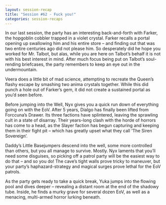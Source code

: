 ```yaml
---
layout: session-recap
title: "Session #62 - Fuck you!"
categories: session-recaps
---
```


In our last session, the party has an interesting back-and-forth with Farker, the hopgoblin cobbler trapped in a violet crystal. Farker recalls a portal opening up swallowing him and his entire store – and finding out that was two entire centuries ago did not please him. So desperately did he hope you worked for Mr. Talbot, but alas, while you are here on Talbot’s behalf it is not with his best interest in mind. After much focus being put on Talbot’s soul-rending briefcases, the party remembers to keep an eye out in the undermountain.

Veera does a little bit of mad science, attempting to recreate the Queen’s flashy escape by smashing two anima crystals together. While this did punch a hole out of Farker’s gem, it did not create a sustained portal as you’d seen before.

Before jumping into the Well, Nyx gives you a quick run down of everything going on with the EoV. After 5 years, Dialgo has finally been lifted from Forccuna’s Drawer. Its three factions have splintered, leaving the sprawling cult in a state of disarray. Their years-long clash with the horde of horrors has come to a head, as the Slayer faction has begun capturing and keeping them in their fight pit – which has greatly upset what they call ‘The Siren Sovereign’.

Daddy’s Little Basejumpers descend into the well, some more controlled than others, but you all manage to survive. Mostly. Nyx laments that you’ll need some disguises, so picking off a patrol party will be the easiest way to do that – and so you do! The cave’s tight walls prove tricky to maneuver, but your party’s haphazard-strategy and magical surges prove lethal for the EoV patrols.

As the party gets ready to take a quick break, Yuka jumps into the flowing pool and dives deeper – revealing a distant room at the end of the shadowy tube. Inside, he finds a murky grave for several dozen EoV, as well as a menacing, multi-armed horror lurking beneath.
